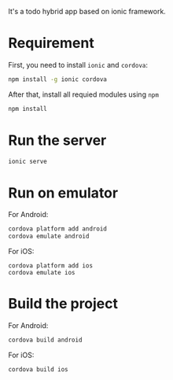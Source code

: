 It's a todo hybrid app based on ionic framework.

# Requirement

First, you need to install `ionic` and `cordova`:

```bash
npm install -g ionic cordova
```

After that, install all requied modules using `npm`

```bash
npm install
```

# Run the server

```bash
ionic serve
```

# Run on emulator

For Android:

```bash
cordova platform add android
cordova emulate android
```

For iOS:

```
cordova platform add ios
cordova emulate ios
```

# Build the project

For Android:

```bash
cordova build android
```

For iOS:

```
cordova build ios
```

